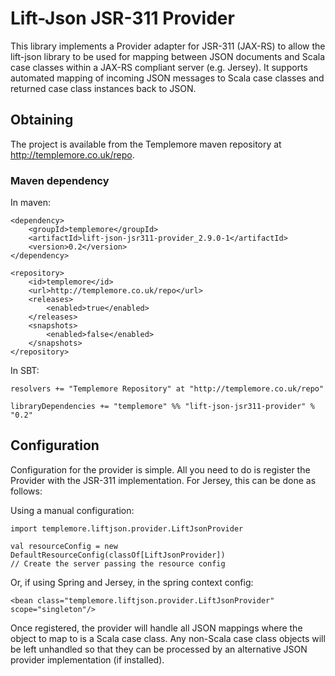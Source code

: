 # Lift-Json JSR-311 Provider #

This library implements a Provider adapter for JSR-311 (JAX-RS) to allow the lift-json library to be used for mapping between JSON documents and Scala case classes within a JAX-RS compliant server (e.g. Jersey). It supports automated mapping of incoming JSON messages to Scala case classes and returned case class instances back to JSON.

## Obtaining ##

The project is available from the Templemore maven repository at http://templemore.co.uk/repo.

### Maven dependency ###

In maven:

    <dependency>
        <groupId>templemore</groupId>
        <artifactId>lift-json-jsr311-provider_2.9.0-1</artifactId>
        <version>0.2</version>
    </dependency>

    <repository>
        <id>templemore</id>
        <url>http://templemore.co.uk/repo</url>
        <releases>
            <enabled>true</enabled>
        </releases>
        <snapshots>
            <enabled>false</enabled>
        </snapshots>
    </repository>

In SBT:

    resolvers += "Templemore Repository" at "http://templemore.co.uk/repo"

    libraryDependencies += "templemore" %% "lift-json-jsr311-provider" % "0.2"

## Configuration ##

Configuration for the provider is simple. All you need to do is register the Provider with the JSR-311 implementation. For Jersey, this can be done as follows:

Using a manual configuration:

    import templemore.liftjson.provider.LiftJsonProvider

    val resourceConfig = new DefaultResourceConfig(classOf[LiftJsonProvider])
    // Create the server passing the resource config

Or, if using Spring and Jersey, in the spring context config:

    <bean class="templemore.liftjson.provider.LiftJsonProvider" scope="singleton"/>

Once registered, the provider will handle all JSON mappings where the object to map to is a Scala case class. Any non-Scala case class objects will be left unhandled so that they can be processed by an alternative JSON provider implementation (if installed).

